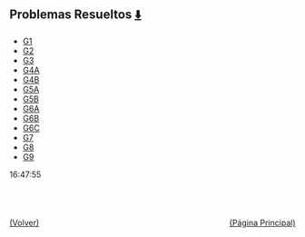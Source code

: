 
<html>
<body>
<h2>Problemas Resueltos <a href="https://downgit.github.io/#/home?url=https://github.com/Apuntes-FIUBA/Apuntes-Electronica/tree/main/83 - Química/8301 - Quimica/Guias de Problemas/Problemas Resueltos" style="font-size:20px">  ⬇️ </a></h2>
<ul>
    <li><a href="G1">G1</a></li>
    <li><a href="G2">G2</a></li>
    <li><a href="G3">G3</a></li>
    <li><a href="G4A">G4A</a></li>
    <li><a href="G4B">G4B</a></li>
    <li><a href="G5A">G5A</a></li>
    <li><a href="G5B">G5B</a></li>
    <li><a href="G6A">G6A</a></li>
    <li><a href="G6B">G6B</a></li>
    <li><a href="G6C">G6C</a></li>
    <li><a href="G7">G7</a></li>
    <li><a href="G8">G8</a></li>
    <li><a href="G9">G9</a></li>
</ul>
</body>
</html>






































16:47:55<br><br><br><br><br><a href="../" style="float: left">(Volver)</a> <a href="https://apuntes-fiuba.github.io/Apuntes-Electronica" style="float: right">(Página Principal)</a>
